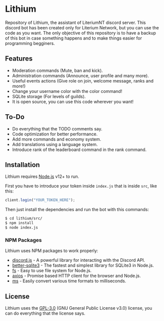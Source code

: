 # Lithium

Repository of Lithium, the assistant of LiteriumNT discord server.
This discord bot has been created only for Literium Network, but you can use the code as you want. The only objective of this repository is to have a backup of this bot in case something happens and to make things easier for programming begginers.

## Features

- Moderation commands (Mute, ban and kick).
- Administration commands (Announce, user profile and many more).
- Useful events actions (Give role on join, welcome message, ranks and more!)
- Change your username color with the color command!
- SQLite storage (For levels of guilds).
- It is open source, you can use this code wherever you want!
  
## To-Do

- Do everything that the TODO comments say.
- Code optimization for better performance.
- Add more commands and economy system.
- Add translations using a language system.
- Introduce rank of the leaderboard command in the rank command.

## Installation

Lithium requires [Node.js](https://nodejs.org/) v12+ to run.

First you have to introduce your token inside `index.js` that is inside `src`, like this:

```javascript
client.login("YOUR_TOKEN_HERE");
```

Then just install the dependencies and run the bot with this commands:

```sh
$ cd lithium/src/
$ npm install
$ node index.js
```

### NPM Packages

Lithium uses NPM packages to work properly:

* [discord.js](https://www.npmjs.com/package/discord.js) - A powerful library for interacting with the Discord API.
* [better-sqlite3](https://www.npmjs.com/package/better-sqlite3) - The fastest and simplest library for SQLite3 in Node.js.
* [fs](https://www.npmjs.com/package/fs) - Easy to use file system for Node.js.
* [axios](https://www.npmjs.com/package/axios) - Promise based HTTP client for the browser and Node.js.
* [ms](https://www.npmjs.com/package/ms) - Easily convert various time formats to milliseconds.

## License

Lithium uses the [GPL-3.0](https://www.gnu.org/licenses/gpl-3.0.en.html) (GNU General Public License v3.0) license, you can do everything that the license says.
